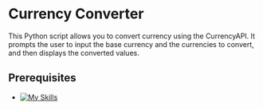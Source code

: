 # Currency Converter
This Python script allows you to convert currency using the CurrencyAPI. It prompts the user to input the base currency and the currencies to convert, and then displays the converted values.

## Prerequisites
* [![My Skills](https://skillicons.dev/icons?i=python)](https://skillicons.dev)
